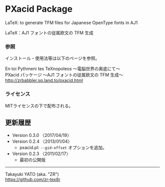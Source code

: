 PXacid Package
==============

LaTeX: to generate TFM files for Japanese OpenType fonts in AJ1

LaTeX：AJ1 フォントの従属欧文の TFM 生成

### 参照

インストール・使用法等は以下のページを参照。

En toi Pythmeni tes TeXnopoleos ～電脳世界の奥底にて～  
PXacid パッケージ ～AJ1 フォントの従属欧文の TFM 生成～  
http://zrbabbler.sp.land.to/pxacid.html

### ライセンス

MITライセンスの下で配布される。

更新履歴
--------

  * Version 0.3.0 〈2017/04/19〉
  * Version 0.2.4 〈2013/01/04〉
      - pxacid.pl: `--gid-offset` オプションを追加。
  * Version 0.2.3 〈2011/02/17〉
      - 最初の公開版


--------------------
Takayuki YATO (aka. "ZR")  
https://github.com/zr-tex8r
